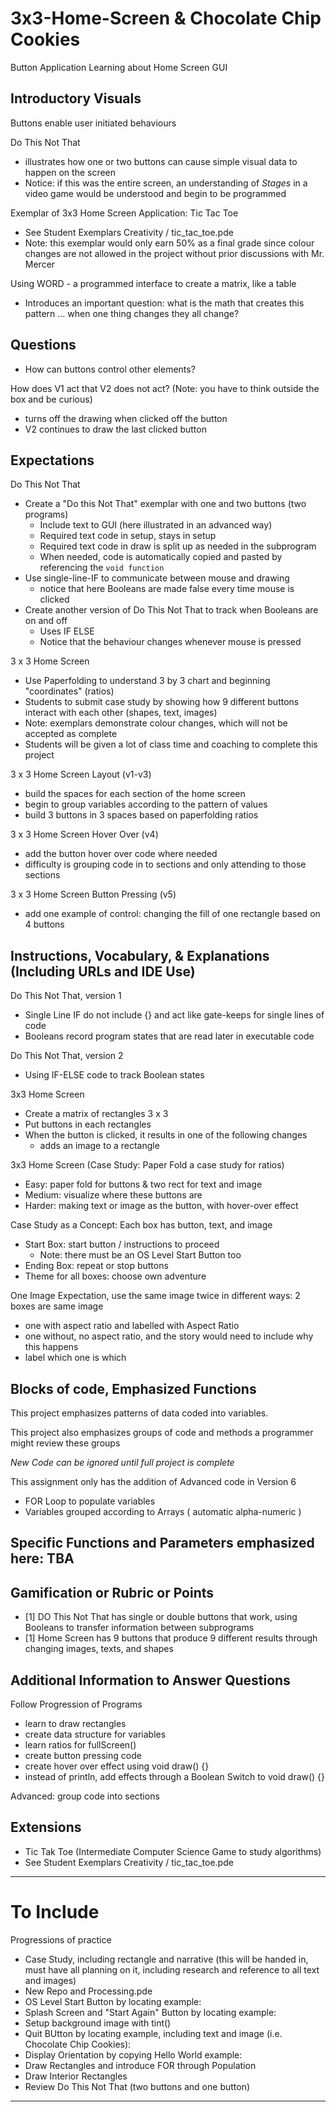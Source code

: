 # 3x3-Home-Screen & Chocolate Chip Cookies
Button Application Learning about Home Screen GUI

## Introductory Visuals

Buttons enable user initiated behaviours

Do This Not That
- illustrates how one or two buttons can cause simple visual data to happen on the screen
- Notice: if this was the entire screen, an understanding of *Stages* in a video game would be understood and begin to be programmed

Exemplar of 3x3 Home Screen Application: Tic Tac Toe
- See Student Exemplars Creativity / tic_tac_toe.pde
- Note: this exemplar would only earn 50% as a final grade since colour changes are not allowed in the project without prior discussions with Mr. Mercer

Using WORD - a programmed interface to create a matrix, like a table
- Introduces an important question: what is the math that creates this pattern ... when one thing changes they all change?

## Questions
- How can buttons control other elements?

How does V1 act that V2 does not act? (Note: you have to think outside the box and be curious)
- turns off the drawing when clicked off the button
- V2 continues to draw the last clicked button

## Expectations

Do This Not That
- Create a "Do this Not That" exemplar with one and two buttons (two programs)
  - Include text to GUI (here illustrated in an advanced way)
  - Required text code in setup, stays in setup
  - Required text code in draw is split up as needed in the subprogram
  - When needed, code is automatically copied and pasted by referencing the `void function`
- Use single-line-IF to communicate between mouse and drawing
  - notice that here Booleans are made false every time mouse is clicked
- Create another version of Do This Not That to track when Booleans are on and off
  - Uses IF ELSE
  - Notice that the behaviour changes whenever mouse is pressed

3 x 3 Home Screen
- Use Paperfolding to understand 3 by 3 chart and beginning "coordinates" (ratios)
- Students to submit case study by showing how 9 different buttons interact with each other (shapes, text, images)
- Note: exemplars demonstrate colour changes, which will not be accepted as complete
- Students will be given a lot of class time and coaching to complete this project

3 x 3 Home Screen Layout (v1-v3)
- build the spaces for each section of the home screen
- begin to group variables according to the pattern of values
- build 3 buttons in 3 spaces based on paperfolding ratios

3 x 3 Home Screen Hover Over (v4)
- add the button hover over code where needed
- difficulty is grouping code in to sections and only attending to those sections

3 x 3 Home Screen Button Pressing (v5)
- add one example of control: changing the fill of one rectangle based on 4 buttons

## Instructions, Vocabulary, & Explanations (Including URLs and IDE Use)

Do This Not That, version 1
- Single Line IF do not include {} and act like gate-keeps for single lines of code
- Booleans record program states that are read later in executable code

Do This Not That, version 2
- Using IF-ELSE code to track Boolean states

3x3 Home Screen 
- Create a matrix of rectangles 3 x 3
- Put buttons in each rectangles
- When the button is clicked, it results in one of the following changes
  - adds an image to a rectangle

3x3 Home Screen (Case Study: Paper Fold a case study for ratios)
- Easy: paper fold for buttons & two rect for text and image
- Medium: visualize where these buttons are
- Harder: making text or image as the button, with hover-over effect 

Case Study as a Concept: Each box has button, text, and image
- Start Box: start button / instructions to proceed
  - Note: there must be an OS Level Start Button too
- Ending Box: repeat or stop buttons
- Theme for all boxes: choose own adventure

One Image Expectation, use the same image twice in different ways: 2 boxes are same image
- one with aspect ratio and labelled with Aspect Ratio
- one without, no aspect ratio, and the story would need to include why this happens
- label which one is which

## Blocks of code, Emphasized Functions

This project emphasizes patterns of data coded into variables.

This project also emphasizes groups of code and methods a programmer might review these groups

*New Code can be ignored until full project is complete*

This assignment only has the addition of Advanced code in Version 6
- FOR Loop to populate variables
- Variables grouped according to Arrays ( automatic alpha-numeric )

## Specific Functions and Parameters emphasized here: TBA

## Gamification or Rubric or Points
- [1] DO This Not That has single or double buttons that work, using Booleans to transfer information between subprograms
- [1] Home Screen has 9 buttons that produce 9 different results through changing images, texts, and shapes

## Additional Information to Answer Questions

Follow Progression of Programs
- learn to draw rectangles
- create data structure for variables
- learn ratios for fullScreen()
- create button pressing code
- create hover over effect using void draw() {}
- instead of println, add effects through a Boolean Switch to void draw() {}

Advanced: group code into sections

## Extensions
- Tic Tak Toe (Intermediate Computer Science Game to study algorithms)
- See Student Exemplars Creativity / tic_tac_toe.pde

---

# To Include

Progressions of practice
- Case Study, including rectangle and narrative (this will be handed in, must have all planning on it, including research and reference to all text and images)
- New Repo and Processing.pde
- OS Level Start Button by locating example: 
- Splash Screen and "Start Again" Button by locating example: 
- Setup background image with tint()
- Quit BUtton by locating example, including text and image (i.e. Chocolate Chip Cookies):
- Display Orientation by copying Hello World example: 
- Draw Rectangles and introduce FOR through Population
- Draw Interior Rectangles
- Review Do This Not That (two buttons and one button)

---
